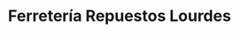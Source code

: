 ---
title: "Ferretería Repuestos Lourdes"
url: /lourdes/ferreteria-repuestos-lourdes/
shop: Eisenwaren
---